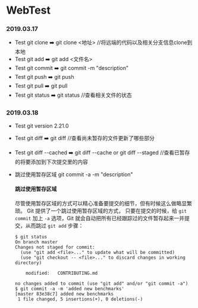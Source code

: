 # WebTest

### 2019.03.17

- Test git clone  ➡️  git clone <地址> //将远端的代码以及相关分支信息clone到本地
- Test git add  ➡️  git add <文件名>
- Test git commit  ➡️  git commit -m "description"
- Test git push  ➡️  git push
- Test git pull  ➡️  git pull
- Test git status  ➡️  git status //查看相关文件的状态

### 2019.03.18

- Test git version 2.21.0

- Test git diff  ➡️  git diff //查看尚未暂存的文件更新了哪些部分

- Test git diff --cached  ➡️  git diff --cache or git diff --staged //查看已暂存的将要添加到下次提交里的内容

- 跳过使用暂存区域 git commit -a -m "description"

  #### 跳过使用暂存区域

  尽管使用暂存区域的方式可以精心准备要提交的细节，但有时候这么做略显繁琐。 Git 提供了一个跳过使用暂存区域的方式， 只要在提交的时候，给 `git commit` 加上 `-a` 选项，Git 就会自动把所有已经跟踪过的文件暂存起来一并提交，从而跳过 `git add` 步骤：

  ```console
  $ git status
  On branch master
  Changes not staged for commit:
    (use "git add <file>..." to update what will be committed)
    (use "git checkout -- <file>..." to discard changes in working directory)
  
      modified:   CONTRIBUTING.md
  
  no changes added to commit (use "git add" and/or "git commit -a")
  $ git commit -a -m 'added new benchmarks'
  [master 83e38c7] added new benchmarks
   1 file changed, 5 insertions(+), 0 deletions(-)
  ```